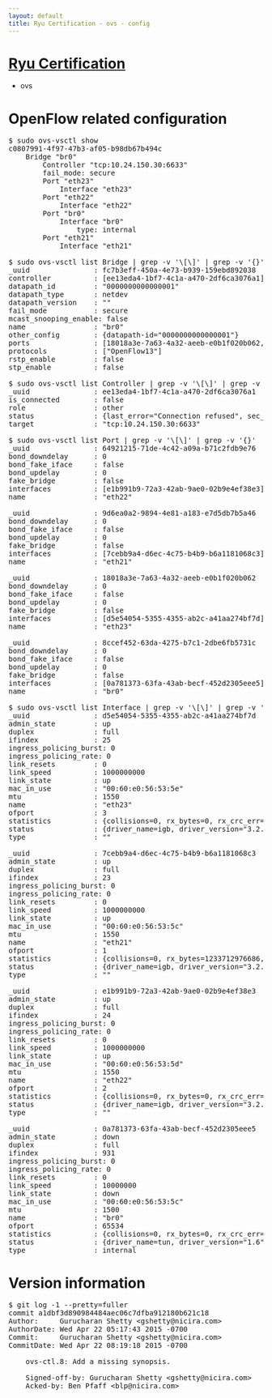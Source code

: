 ```yaml
---
layout: default
title: Ryu Certification - ovs - config
---
```

# [Ryu Certification](http://osrg.github.io/ryu/certification.html)
* ovs 

# OpenFlow related configuration
<pre>
$ sudo ovs-vsctl show
c0807991-4f97-47b3-af05-b98db67b494c
    Bridge "br0"
        Controller "tcp:10.24.150.30:6633"
        fail_mode: secure
        Port "eth23"
            Interface "eth23"
        Port "eth22"
            Interface "eth22"
        Port "br0"
            Interface "br0"
                type: internal
        Port "eth21"
            Interface "eth21"

$ sudo ovs-vsctl list Bridge | grep -v '\[\]' | grep -v '{}'
_uuid               : fc7b3eff-450a-4e73-b939-159ebd892038
controller          : [ee13eda4-1bf7-4c1a-a470-2df6ca3076a1]
datapath_id         : "0000000000000001"
datapath_type       : netdev
datapath_version    : "<built-in>"
fail_mode           : secure
mcast_snooping_enable: false
name                : "br0"
other_config        : {datapath-id="0000000000000001"}
ports               : [18018a3e-7a63-4a32-aeeb-e0b1f020b062, 64921215-71de-4c42-a09a-b71c2fdb9e76, 8ccef452-63da-4275-b7c1-2dbe6fb5731c, 9d6ea0a2-9894-4e81-a183-e7d5db7b5a46]
protocols           : ["OpenFlow13"]
rstp_enable         : false
stp_enable          : false

$ sudo ovs-vsctl list Controller | grep -v '\[\]' | grep -v '{}'
_uuid               : ee13eda4-1bf7-4c1a-a470-2df6ca3076a1
is_connected        : false
role                : other
status              : {last_error="Connection refused", sec_since_connect="657", sec_since_disconnect="0", state=BACKOFF}
target              : "tcp:10.24.150.30:6633"

$ sudo ovs-vsctl list Port | grep -v '\[\]' | grep -v '{}'
_uuid               : 64921215-71de-4c42-a09a-b71c2fdb9e76
bond_downdelay      : 0
bond_fake_iface     : false
bond_updelay        : 0
fake_bridge         : false
interfaces          : [e1b991b9-72a3-42ab-9ae0-02b9e4ef38e3]
name                : "eth22"

_uuid               : 9d6ea0a2-9894-4e81-a183-e7d5db7b5a46
bond_downdelay      : 0
bond_fake_iface     : false
bond_updelay        : 0
fake_bridge         : false
interfaces          : [7cebb9a4-d6ec-4c75-b4b9-b6a1181068c3]
name                : "eth21"

_uuid               : 18018a3e-7a63-4a32-aeeb-e0b1f020b062
bond_downdelay      : 0
bond_fake_iface     : false
bond_updelay        : 0
fake_bridge         : false
interfaces          : [d5e54054-5355-4355-ab2c-a41aa274bf7d]
name                : "eth23"

_uuid               : 8ccef452-63da-4275-b7c1-2dbe6fb5731c
bond_downdelay      : 0
bond_fake_iface     : false
bond_updelay        : 0
fake_bridge         : false
interfaces          : [0a781373-63fa-43ab-becf-452d2305eee5]
name                : "br0"

$ sudo ovs-vsctl list Interface | grep -v '\[\]' | grep -v '{}'
_uuid               : d5e54054-5355-4355-ab2c-a41aa274bf7d
admin_state         : up
duplex              : full
ifindex             : 25
ingress_policing_burst: 0
ingress_policing_rate: 0
link_resets         : 0
link_speed          : 1000000000
link_state          : up
mac_in_use          : "00:60:e0:56:53:5e"
mtu                 : 1550
name                : "eth23"
ofport              : 3
statistics          : {collisions=0, rx_bytes=0, rx_crc_err=0, rx_dropped=0, rx_errors=0, rx_frame_err=0, rx_over_err=0, rx_packets=0, tx_bytes=42511069500, tx_dropped=0, tx_errors=0, tx_packets=28340713}
status              : {driver_name=igb, driver_version="3.2.10-k", firmware_version="2.10-9"}
type                : ""

_uuid               : 7cebb9a4-d6ec-4c75-b4b9-b6a1181068c3
admin_state         : up
duplex              : full
ifindex             : 23
ingress_policing_burst: 0
ingress_policing_rate: 0
link_resets         : 0
link_speed          : 1000000000
link_state          : up
mac_in_use          : "00:60:e0:56:53:5c"
mtu                 : 1550
name                : "eth21"
ofport              : 1
statistics          : {collisions=0, rx_bytes=1233712976686, rx_crc_err=0, rx_dropped=0, rx_errors=0, rx_frame_err=0, rx_over_err=0, rx_packets=822859191, tx_bytes=0, tx_dropped=0, tx_errors=0, tx_packets=0}
status              : {driver_name=igb, driver_version="3.2.10-k", firmware_version="2.10-9"}
type                : ""

_uuid               : e1b991b9-72a3-42ab-9ae0-02b9e4ef38e3
admin_state         : up
duplex              : full
ifindex             : 24
ingress_policing_burst: 0
ingress_policing_rate: 0
link_resets         : 0
link_speed          : 1000000000
link_state          : up
mac_in_use          : "00:60:e0:56:53:5d"
mtu                 : 1550
name                : "eth22"
ofport              : 2
statistics          : {collisions=0, rx_bytes=0, rx_crc_err=0, rx_dropped=0, rx_errors=0, rx_frame_err=0, rx_over_err=0, rx_packets=0, tx_bytes=631100037784, tx_dropped=0, tx_errors=0, tx_packets=420902678}
status              : {driver_name=igb, driver_version="3.2.10-k", firmware_version="2.10-9"}
type                : ""

_uuid               : 0a781373-63fa-43ab-becf-452d2305eee5
admin_state         : down
duplex              : full
ifindex             : 931
ingress_policing_burst: 0
ingress_policing_rate: 0
link_resets         : 0
link_speed          : 10000000
link_state          : down
mac_in_use          : "00:60:e0:56:53:5c"
mtu                 : 1500
name                : "br0"
ofport              : 65534
statistics          : {collisions=0, rx_bytes=0, rx_crc_err=0, rx_dropped=0, rx_errors=0, rx_frame_err=0, rx_over_err=0, rx_packets=0, tx_bytes=0, tx_dropped=0, tx_errors=0, tx_packets=0}
status              : {driver_name=tun, driver_version="1.6", firmware_version="N/A"}
type                : internal
</pre>

# Version information
<pre>
$ git log -1 --pretty=fuller
commit a1dbf3d890984484aec06c7dfba912180b621c18
Author:     Gurucharan Shetty &lt;gshetty@nicira.com&gt;
AuthorDate: Wed Apr 22 05:17:43 2015 -0700
Commit:     Gurucharan Shetty &lt;gshetty@nicira.com&gt;
CommitDate: Wed Apr 22 08:19:18 2015 -0700

    ovs-ctl.8: Add a missing synopsis.
    
    Signed-off-by: Gurucharan Shetty &lt;gshetty@nicira.com&gt;
    Acked-by: Ben Pfaff &lt;blp@nicira.com&gt;
</pre>
